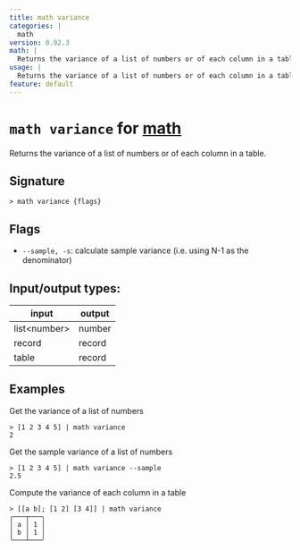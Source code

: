 ```yaml
---
title: math variance
categories: |
  math
version: 0.92.3
math: |
  Returns the variance of a list of numbers or of each column in a table.
usage: |
  Returns the variance of a list of numbers or of each column in a table.
feature: default
---
```

<!-- This file is automatically generated. Please edit the command in https://github.com/nushell/nushell instead. -->

# `math variance` for [math](/commands/categories/math.md)

<div class='command-title'>Returns the variance of a list of numbers or of each column in a table.</div>

## Signature

```> math variance {flags} ```

## Flags

 -  `--sample, -s`: calculate sample variance (i.e. using N-1 as the denominator)


## Input/output types:

| input        | output |
| ------------ | ------ |
| list\<number\> | number |
| record       | record |
| table        | record |
## Examples

Get the variance of a list of numbers
```nu
> [1 2 3 4 5] | math variance
2
```

Get the sample variance of a list of numbers
```nu
> [1 2 3 4 5] | math variance --sample
2.5
```

Compute the variance of each column in a table
```nu
> [[a b]; [1 2] [3 4]] | math variance
╭───┬───╮
│ a │ 1 │
│ b │ 1 │
╰───┴───╯
```

